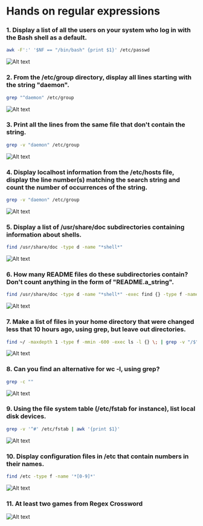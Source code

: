 # Hands on regular expressions
### 1. Display a list of all the users on your system who log in with the Bash shell as a default.

```bash
awk -F':' '$NF == "/bin/bash" {print $1}' /etc/passwd 
```
![Alt text](../screenshots/image-1.png)
### 2. From the /etc/group directory, display all lines starting with the string "daemon".

```bash
grep "^daemon" /etc/group
```
![Alt text](../screenshots/image.png)

### 3. Print all the lines from the same file that don't contain the string.

```bash
grep -v "daemon" /etc/group
```
![Alt text](../screenshots/image-2.png)

### 4. Display localhost information from the /etc/hosts file, display the line number(s) matching the search string and count the number of occurrences of the string.

```bash
grep -v "daemon" /etc/group
```
![Alt text](../screenshots/image-2.png)

### 5. Display a list of /usr/share/doc subdirectories containing information about shells.

```bash
find /usr/share/doc -type d -name "*shell*"
```
![Alt text](../screenshots/image-3.png)

### 6. How many README files do these subdirectories contain? Don't count anything in the form of "README.a_string".

```bash
find /usr/share/doc -type d -name "*shell*" -exec find {} -type f -name "README" \; | grep -v "README.a_string" | wc -l
```
![Alt text](../screenshots/image-4.png)

### 7. Make a list of files in your home directory that were changed less that 10 hours ago, using grep, but leave out directories.

```bash
find ~/ -maxdepth 1 -type f -mmin -600 -exec ls -l {} \; | grep -v "/$"
```
![Alt text](../screenshots/image-6.png)

### 8. Can you find an alternative for wc -l, using grep?

```bash
grep -c ""
```
![Alt text](../screenshots/image-5.png)

### 9. Using the file system table (/etc/fstab for instance), list local disk devices.

```bash
grep -v '^#' /etc/fstab | awk '{print $1}'
```
![Alt text](../screenshots/image-7.png)

### 10. Display configuration files in /etc that contain numbers in their names.

```bash
find /etc -type f -name '*[0-9]*'
```

![Alt text](../screenshots/image-8.png)


### 11. At least two games from Regex Crossword 

![Alt text](../screenshots/image-9.png)